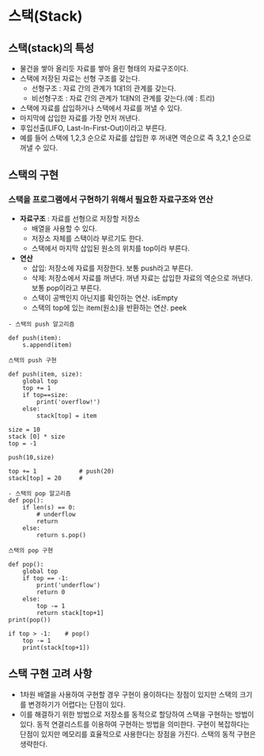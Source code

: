 # 스택(Stack)

## 스택(stack)의 특성
- 물건을 쌓아 올리듯 자료를 쌓아 올린 형태의 자료구조이다.
- 스택에 저장된 자료는 선형 구조를 갖는다.
  - 선형구조 : 자료 간의 관계가 1대1의 관계를 갖는다.
  - 비선형구조 : 자료 간의 관계가 1대N의 관계를 갖는다.(예 : 트리)
- 스택에 자료를 삽입하거나 스택에서 자료를 꺼낼 수 있다.
- 마지막에 삽입한 자료를 가장 먼저 꺼낸다.
- 후입선출(LIFO, Last-In-First-Out)이라고 부른다.
- 예를 들어 스택에 1,2,3 순으로 자료를 삽입한 후 꺼내면 역순으로 즉 3,2,1 순으로 꺼낼 수 있다.

## 스택의 구현
### 스택을 프로그램에서 구현하기 위해서 필요한 자료구조와 연산

- **자료구조** : 자료를 선형으로 저장할 저장소
  - 배열을 사용할 수 있다.
  - 저장소 자체를 스택이라 부르기도 한다.
  - 스택에서 마지막 삽입된 원소의 위치를 top이라 부른다.
- **연산**
  - 삽입: 저장소에 자료를 저장한다. 보통 push라고 부른다.
  - 삭제: 저장소에서 자료를 꺼낸다. 꺼낸 자료는 삽입한 자료의 역순으로 꺼낸다. 보통 pop이라고 부른다.
  - 스택이 공백인지 아닌지를 확인하는 연산. isEmpty
  - 스택의 top에 있는 item(원소)을 반환하는 연산. peek

```
- 스택의 push 알고리즘

def push(item):
    s.append(item)
```
```
스택의 push 구현

def push(item, size):
    global top
    top += 1
    if top==size:
        print('overflow!')
    else:
        stack[top] = item

size = 10
stack [0] * size
top = -1

push(10,size)

top += 1            # push(20)
stack[top] = 20     #
```
```
- 스택의 pop 알고리즘
def pop():
    if len(s) == 0:
        # underflow
        return
    else:
        return s.pop()
```
```
스택의 pop 구현

def pop():
    global top
    if top == -1:
        print('underflow')
        return 0
    else:
        top -= 1
        return stack[top+1]
print(pop())

if top > -1:    # pop()
    top -= 1
    print(stack[top+1])
```

## 스택 구현 고려 사항
- 1차원 배열을 사용하여 구현할 경우 구현이 용이하다는 장점이 있지만 스택의 크기를 변경하기가 어렵다는 단점이 있다.
- 이를 해결하기 위한 방법으로 저장소를 동적으로 할당하여 스택을 구현하는 방법이 있다. 동적 연결리스트를 이용하여 구현하는 방법을 의미한다. 구현이 복잡하다는 단점이 있지만 메모리를 효율적으로 사용한다는 장점을 가진다. 스택의 동적 구현은 생략한다.